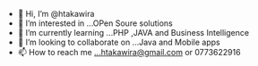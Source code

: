 - 👋 Hi, I’m @htakawira
- 👀 I’m interested in ...OPen Soure solutions
- 🌱 I’m currently learning ...PHP ,JAVA and Business Intelligence
- 💞️ I’m looking to collaborate on ...Java and Mobile apps
- 📫 How to reach me ...htakawira@gmail.com or 0773622916

<!---
htakawira/htakawira is a ✨ special ✨ repository because its `README.md` (this file) appears on your GitHub profile.
You can click the Preview link to take a look at your changes.
--->
